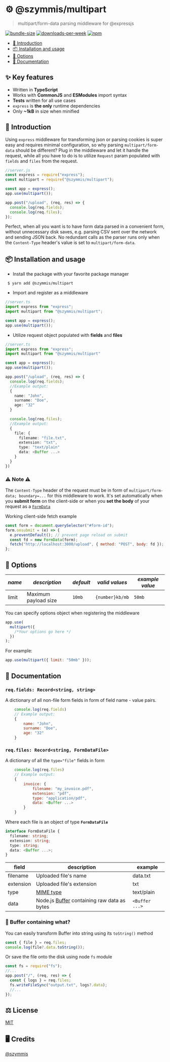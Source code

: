 # ⚙️ @szymmis/multipart

> multipart/form-data parsing middleware for @expressjs

[![bundle-size](https://img.shields.io/bundlephobia/min/@szymmis/multipart)][npm-link]
[![downloads-per-week](https://img.shields.io/npm/dt/@szymmis/multipart?color=success)][npm-link]
[![npm](https://img.shields.io/npm/v/@szymmis/multipart?color=purple)][npm-link]

- [💬 Introduction](#-introduction)
- [📦 Installation and usage](#-installation-and-usage)
- [🔧 Options](#-options)
- [📝 Documentation](#-documentation)

## ✨ Key features <!-- omit in toc -->

- Written in **TypeScript**
- Works with **CommonJS** and **ESModules** import syntax
- **Tests** written for all use cases
- `express` is **the only** runtime dependencies
- Only **~1kB** in size when minified

## 💬 Introduction

Using `express` middleware for transforming json or parsing cookies is super easy and requires minimal configuration, so why parsing `multipart/form-data` should be different? Plug in the middleware and let it handle the request, while all you have to do is to utilize `Request` param populated with `fields` and `files` from the request.

```js
//server.js
const express = require("express");
const multipart = require("@szymmis/multipart");

const app = express();
app.use(multipart());

app.post("/upload", (req, res) => {
  console.log(req.fields);
  console.log(req.files);
});
```

Perfect, when all you want is to have form data parsed in a convenient form, without unnecessary disk saves, e.g. parsing CSV sent over the network and sending JSON back. No redundant calls as the parser runs only when the `Content-Type` header's value is set to `multipart/form-data`.

## 📦 Installation and usage

- Install the package with your favorite package manager

```console
 $ yarn add @szymmis/multipart
```

- Import and register as a middleware

```ts
//server.ts
import express from "express";
import multipart from "@szymmis/multipart";

const app = express();
app.use(multipart());
```

- Utilize request object populated with **fields** and **files**

```ts
//server.ts
import express from "express";
import multipart from "@szymmis/multipart"

const app = express();
app.use(multipart());

app.post("/upload", (req, res) => {
  console.log(req.fields);
  //Example output:
  {
    name: "John",
    surname: "Doe",
    age: "32"
  }

  console.log(req.files);
  //Example output:
  {
    file: {
      filename: "file.txt",
      extension: "txt",
      type: "text/plain"
      data: <Buffer ...>
    }
  }
})
```

### ⚠️ **Note** ⚠️

The `Content-Type` header of the request must be in form of `multipart/form-data; boundary=...` for this middleware to work. It's set automatically when you **submit form** on the client-side or when you **set the body** of your request as a [`FormData`][form-data]

Working client-side fetch example

```js
const form = document.querySelector("#form-id");
form.onsubmit = (e) => {
  e.preventDefault(); // prevent page reload on submit
  const fd = new FormData(form);
  fetch("http://localhost:3000/upload", { method: "POST", body: fd });
};
```

## 🔧 Options

| _name_ | _description_        | _default_ | _valid values_  | _example value_ |
| ------ | -------------------- | --------- | --------------- | --------------- |
| limit  | Maximum payload size | `10mb`    | `{number}kb/mb` | `50mb`          |

You can specify options object when registering the middleware

```js
app.use(
  multipart({
    /*Your options go here */
  })
);
```

For example:

```js
app.use(multipart({ limit: "50mb" }));
```

## 📝 Documentation

### `req.fields: Record<string, string>`

A dictionary of all non-file form fields in form of field name - value pairs.

```js
    console.log(req.fields)
    // Example output:
    {
        name: "John",
        surname: "Doe",
        age: "32"
    }
```

### `req.files: Record<string, FormDataFile>`

A dictionary of all the `type="file"` fields in form

```js
    console.log(req.files)
    // Example output:
    {
        invoice: {
            filename: "my_invoice.pdf",
            extension: "pdf",
            type: "application/pdf",
            data: <Buffer ...>
        }
    }
```

Where each file is an object of type **`FormDataFile`**

```ts
interface FormDataFile {
  filename: string;
  extension: string;
  type: string;
  data: <Buffer ...>;
}
```

| field     | description                                           | example        |
| --------- | ----------------------------------------------------- | -------------- |
| filename  | Uploaded file's name                                  | data.txt       |
| extension | Uploaded file's extension                             | txt            |
| type      | [MIME type][mime-types]                               | text/plain     |
| data      | Node.js [Buffer][buffer] containing raw data as bytes | `<Buffer ...>` |

### 🤔 Buffer containing what?

You can easily transform Buffer into string using its `toString()` method

```ts
const { file } = req.files;
console.log(file?.data.toString());
```

Or save the file onto the disk using node `fs` module

```ts
const fs = require("fs");
//...
app.post("/", (req, res) => {
  const { logs } = req.files;
  fs.writeFileSync("output.txt", logs?.data);
  //...
});
```

## ⚖️ License <!-- omit in toc -->

[MIT](https://github.com/szymmis/multipart/blob/master/LICENSE)

## 🖥️ Credits <!-- omit in toc -->

[@szymmis](https://github.com/szymmis)

[npm-link]: https://www.npmjs.org/package/@szymmis/multipart
[form-data]: https://developer.mozilla.org/en-US/docs/Web/API/FormData
[mime-types]: https://developer.mozilla.org/en-US/docs/Web/HTTP/Basics_of_HTTP/MIME_types/Common_types
[buffer]: https://nodejs.org/api/buffer.html
